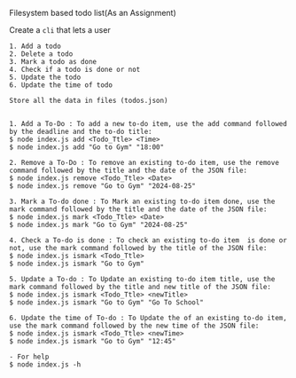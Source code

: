 Filesystem based todo list(As an Assignment)

Create a `cli` that lets a user

    1. Add a todo
    2. Delete a todo
    3. Mark a todo as done
    4. Check if a todo is done or not
    5. Update the todo
    6. Update the time of todo

    Store all the data in files (todos.json)


    1. Add a To-Do : To add a new to-do item, use the add command followed by the deadline and the to-do title:
    $ node index.js add <Todo_Ttle> <Time>
    $ node index.js add "Go to Gym" "18:00"

    2. Remove a To-Do : To remove an existing to-do item, use the remove command followed by the title and the date of the JSON file:
    $ node index.js remove <Todo_Ttle> <Date>
    $ node index.js remove "Go to Gym" "2024-08-25"

    3. Mark a To-do done : To Mark an existing to-do item done, use the mark command followed by the title and the date of the JSON file:
    $ node index.js mark <Todo_Ttle> <Date>
    $ node index.js mark "Go to Gym" "2024-08-25"

    4. Check a To-do is done : To check an existing to-do item  is done or not, use the mark command followed by the title of the JSON file:
    $ node index.js ismark <Todo_Ttle>
    $ node index.js ismark "Go to Gym"

    5. Update a To-do : To Update an existing to-do item title, use the mark command followed by the title and new title of the JSON file:
    $ node index.js ismark <Todo_Ttle> <newTitle>
    $ node index.js ismark "Go to Gym" "Go To School"

    6. Update the time of To-do : To Update the of an existing to-do item, use the mark command followed by the new time of the JSON file:
    $ node index.js ismark <Todo_Ttle> <newTime>
    $ node index.js ismark "Go to Gym" "12:45"

    - For help
    $ node index.js -h
